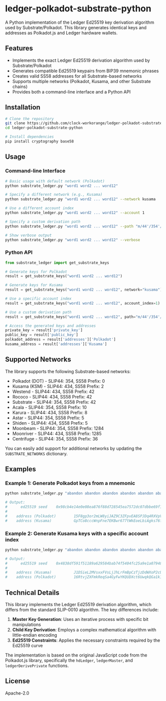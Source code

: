 # ledger-polkadot-substrate-python
A Python implementation of the Ledger Ed25519 key derivation algorithm used by Substrate/Polkadot. This library generates identical keys and addresses as Polkadot.js and Ledger hardware wallets.

## Features

- Implements the exact Ledger Ed25519 derivation algorithm used by Substrate/Polkadot
- Generates compatible Ed25519 keypairs from BIP39 mnemonic phrases
- Creates valid SS58 addresses for all Substrate-based networks
- Supports multiple networks (Polkadot, Kusama, and other Substrate chains)
- Provides both a command-line interface and a Python API

## Installation

```bash
# Clone the repository
git clone https://github.com/clock-workorange/ledger-polkadot-substrate-python.git
cd ledger-polkadot-substrate-python

# Install dependencies
pip install cryptography base58
```

## Usage

### Command-line Interface

```bash
# Basic usage with default network (Polkadot)
python substrate_ledger.py "word1 word2 ... word12"

# Specify a different network (e.g., Kusama)
python substrate_ledger.py "word1 word2 ... word12" --network kusama

# Use a different account index
python substrate_ledger.py "word1 word2 ... word12" --account 1

# Specify a custom derivation path
python substrate_ledger.py "word1 word2 ... word12" --path "m/44'/354'/2'/0'/0'"

# Show verbose output
python substrate_ledger.py "word1 word2 ... word12" --verbose
```

### Python API

```python
from substrate_ledger import get_substrate_keys

# Generate keys for Polkadot
result = get_substrate_keys("word1 word2 ... word12")

# Generate keys for Kusama
result = get_substrate_keys("word1 word2 ... word12", network="kusama")

# Use a specific account index
result = get_substrate_keys("word1 word2 ... word12", account_index=1)

# Use a custom derivation path
result = get_substrate_keys("word1 word2 ... word12", path="m/44'/354'/2'/0'/0'")

# Access the generated keys and addresses
private_key = result['private_key']
public_key = result['public_key']
polkadot_address = result['addresses']['Polkadot']
kusama_address = result['addresses']['Kusama']
```

## Supported Networks

The library supports the following Substrate-based networks:

- Polkadot (DOT) - SLIP44: 354, SS58 Prefix: 0
- Kusama (KSM) - SLIP44: 434, SS58 Prefix: 2
- Westend - SLIP44: 434, SS58 Prefix: 42
- Rococo - SLIP44: 434, SS58 Prefix: 42
- Substrate - SLIP44: 354, SS58 Prefix: 42
- Acala - SLIP44: 354, SS58 Prefix: 10
- Karura - SLIP44: 434, SS58 Prefix: 8
- Astar - SLIP44: 354, SS58 Prefix: 5
- Shiden - SLIP44: 434, SS58 Prefix: 5
- Moonbeam - SLIP44: 354, SS58 Prefix: 1284
- Moonriver - SLIP44: 434, SS58 Prefix: 1285
- Centrifuge - SLIP44: 354, SS58 Prefix: 36

You can easily add support for additional networks by updating the `SUBSTRATE_NETWORKS` dictionary.

## Examples

### Example 1: Generate Polkadot keys from a mnemonic

```bash
python substrate_ledger.py "abandon abandon abandon abandon abandon abandon abandon abandon abandon abandon abandon about"

# Output:
#      ed25519 seed    0x98cb4e14e0e08ea876f88d728545ea7572dc07dbbe69f1731c418fb827e69d41
#
#    address (Polkadot)        15F8gp3or2mLW8yiJAZ9C3ZFpvEA8SPJDq4RXVpVjcXtdxJq
#    address (Kusama)          GpTCo8cccWnpFne7EKBwr677tWkEoeLbiAgks76fKisCUWP
```

### Example 2: Generate Kusama keys with a specific account index

```bash
python substrate_ledger.py "abandon abandon abandon abandon abandon abandon abandon abandon abandon abandon abandon about" --network kusama --account 5

# Output:
#      ed25519 seed    0x4838df591f51189a629584bab74f5404fc25a9e1a07948c939e6b19a2de69d41
#
#    address (Kusama)          J1DSieL2MVsxxFVsLjJhLrFmBpCzTjzDdWXoP2cUE6t8hBG
#    address (Polkadot)        16RtvjZXFmkReqSa4GyFwYKQUDXct6UwqkQGa1k1YWuuaBfA
```

## Technical Details

This library implements the Ledger Ed25519 derivation algorithm, which differs from the standard SLIP-0010 algorithm. The key differences include:

1. **Master Key Generation**: Uses an iterative process with specific bit manipulations
2. **Child Key Derivation**: Employs a complex mathematical algorithm with little-endian encoding
3. **Ed25519 Constraints**: Applies the necessary constraints required by the Ed25519 curve

The implementation is based on the original JavaScript code from the Polkadot.js library, specifically the `hdLedger`, `ledgerMaster`, and `ledgerDerivePrivate` functions.

## License

Apache-2.0
